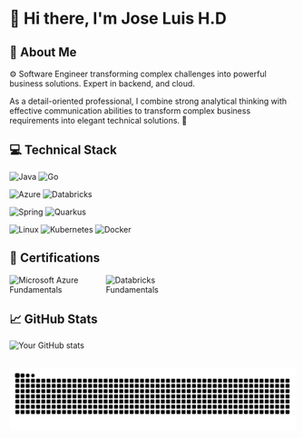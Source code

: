 # 👋 Hi there, I'm Jose Luis H.D

## 🚀 About Me

⚙️ Software Engineer transforming complex challenges into powerful business solutions. Expert in backend, and cloud.

As a detail-oriented professional, I combine strong analytical thinking with effective communication abilities to transform complex business requirements into elegant technical solutions. 🎯

## 💻 Technical Stack

![Java](https://img.shields.io/badge/Java-ED8B00?style=for-the-badge&logo=openjdk&logoColor=white)
![Go](https://img.shields.io/badge/Go-00ADD8?style=for-the-badge&logo=go&logoColor=white)


![Azure](https://img.shields.io/badge/azure-0089D6?style=for-the-badge&logo=azure&logoColor=white)
![Databricks](https://img.shields.io/badge/Databricks-FF3621?style=for-the-badge&logo=Databricks&logoColor=white)

![Spring](https://img.shields.io/badge/Spring-6DB33F?style=for-the-badge&logo=spring&logoColor=white)
![Quarkus](https://img.shields.io/badge/Quarkus-000000?style=for-the-badge&logo=quarkus)

![Linux](https://img.shields.io/badge/Linux-FCC624?style=for-the-badge&logo=linux&logoColor=black)
![Kubernetes](https://img.shields.io/badge/Kubernetes-3069DE?style=for-the-badge&logo=kubernetes&logoColor=white)
![Docker](https://img.shields.io/badge/Docker-2CA5E0?style=for-the-badge&logo=docker&logoColor=white)


## 📜 Certifications
<div style="display: flex; gap: 20px; align-items: center;">
  <img src="https://learn.microsoft.com/media/learn/certification/badges/microsoft-certified-fundamentals-badge.svg" alt="Microsoft Azure Fundamentals" width="150"/>
  <img src="https://templates.images.credential.net/1706553228549411657404043064415.png" alt="Databricks Fundamentals" width="100"/>
</div>


## 📈 GitHub Stats
![Your GitHub stats](https://github-readme-stats.vercel.app/api?username=JoseLuisHD&show_icons=true&theme=dracula)


<br clear="both">

<img src="https://raw.githubusercontent.com/JoseLuisHD/JoseLuisHD/output/snake.svg" alt="Snake animation" />